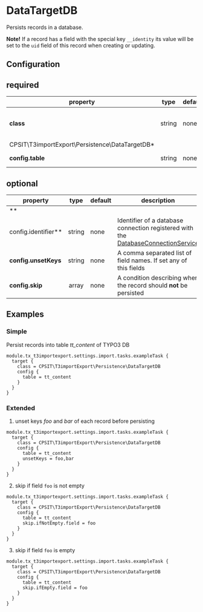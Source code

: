 DataTargetDB
=============

Persists records in a database.

**Note!**
If a record has a field with the special key `__identity` its value will be set to the `uid` field of this record when creating or updating.

## Configuration

## required

| property               | type   | default | description       | 
| -----------------------|:------:|---------|-------------------|
| **class**              | string | none    | fully qualified class name, i.e. *
CPSIT\T3importExport\Persistence\DataTargetDB* |
| **config.table**       | string | none    | target table in database |

## optional

| property               | type   | default | description       | 
| -----------------------|:------:|---------|-------------------|
| **
config.identifier**  | string | none    | Identifier of a database connection registered with the [DatabaseConnectionService](../Service/DatabaseConnectionService.md) |
| **config.unsetKeys**   | string | none    | A comma separated list of field names. If set any of this fields  |
| **config.skip**        | array  | none    | A condition describing when the record should **not** be persisted  |

## Examples

### Simple

Persist records into table _tt_content_ of TYPO3 DB

```
module.tx_t3importexport.settings.import.tasks.exampleTask {
  target {
    class = CPSIT\T3importExport\Persistence\DataTargetDB
    config {
      table = tt_content
    }
  }
}
```

### Extended

1. unset keys _foo_ and _bar_ of each record before persisting

```
module.tx_t3importexport.settings.import.tasks.exampleTask {
  target {
    class = CPSIT\T3importExport\Persistence\DataTargetDB
    config {
      table = tt_content
      unsetKeys = foo,bar
    }
  }
}
```

2. skip if field `foo` is not empty

```
module.tx_t3importexport.settings.import.tasks.exampleTask {
  target {
    class = CPSIT\T3importExport\Persistence\DataTargetDB
    config {
      table = tt_content
      skip.ifNotEmpty.field = foo
    }
  }
}
```

3. skip if field `foo` is empty

```
module.tx_t3importexport.settings.import.tasks.exampleTask {
  target {
    class = CPSIT\T3importExport\Persistence\DataTargetDB
    config {
      table = tt_content
      skip.ifEmpty.field = foo
    }
  }
}
```

